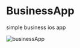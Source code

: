 # BusinessApp
simple business ios app

![businessApp](https://user-images.githubusercontent.com/35421421/60120747-83a84680-97bc-11e9-8d35-bfc3a68fe9d2.gif)
